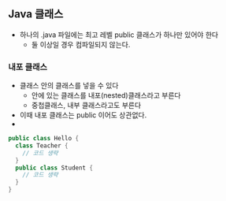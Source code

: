 ## Java 클래스

- 하나의 .java 파일에는 최고 레벨 public 클래스가 하나만 있어야 한다
  - 둘 이상일 경우 컴파일되지 않는다.



### 내포 클래스

- 클래스 안의 클래스를 넣을 수 있다
  - 안에 있는 클래스를 내포(nested)클래스라고 부른다
  - 중첩클래스, 내부 클래스라고도 부른다
- 이때 내포 클래스는 public 이어도 상관없다.
- 

```java
public class Hello {
  class Teacher {
    // 코드 생략
  }
  public class Student {
    // 코드 생략
  }
}
```